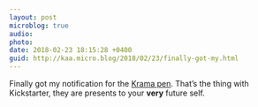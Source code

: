 ```yaml
---
layout: post
microblog: true
audio: 
photo: 
date: 2018-02-23 18:15:28 +0400
guid: http://kaa.micro.blog/2018/02/23/finally-got-my.html
---
```

Finally got my notification for the [Krama pen](https://www.kickstarter.com/projects/kramastudio/krama-pens-and-pencil-luxuriously-handcrafted-inst). That’s the thing with Kickstarter, they are presents to your **very** future self.
